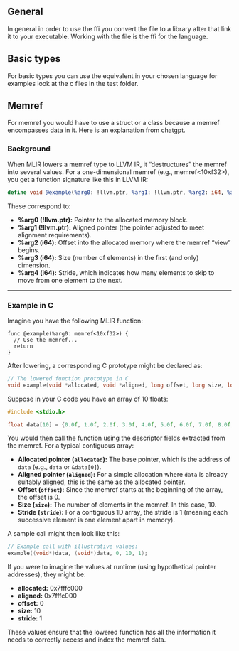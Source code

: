 ## General
In general in order to use the ffi you convert the file to a library after that link it to your executable.
Working with the file is the ffi for the language.

## Basic types
For basic types you can use the equivalent in your chosen language for examples look at the c files in the test folder.

## Memref
For memref you would have to use a struct or a class because a memref encompasses data in it.
Here is an explanation from chatgpt.
  ### Background
  
  When MLIR lowers a memref type to LLVM IR, it “destructures” the memref into several values. For a one-dimensional memref (e.g., memref<10xf32>), you get a function signature like this in LLVM IR:
  
  ```llvm
  define void @example(%arg0: !llvm.ptr, %arg1: !llvm.ptr, %arg2: i64, %arg3: i64, %arg4: i64)
  ```
  
  These correspond to:  
  - **%arg0 (!llvm.ptr):** Pointer to the allocated memory block.  
  - **%arg1 (!llvm.ptr):** Aligned pointer (the pointer adjusted to meet alignment requirements).  
  - **%arg2 (i64):** Offset into the allocated memory where the memref “view” begins.  
  - **%arg3 (i64):** Size (number of elements) in the first (and only) dimension.  
  - **%arg4 (i64):** Stride, which indicates how many elements to skip to move from one element to the next.
  
  ---
  
  ### Example in C
  
  Imagine you have the following MLIR function:
  
  ```mlir
  func @example(%arg0: memref<10xf32>) {
    // Use the memref...
    return
  }
  ```
  
  After lowering, a corresponding C prototype might be declared as:
  
  ```c
  // The lowered function prototype in C
  void example(void *allocated, void *aligned, long offset, long size, long stride);
  ```
  
  Suppose in your C code you have an array of 10 floats:
  
  ```c
  #include <stdio.h>
  
  float data[10] = {0.0f, 1.0f, 2.0f, 3.0f, 4.0f, 5.0f, 6.0f, 7.0f, 8.0f, 9.0f};
  ```
  
  You would then call the function using the descriptor fields extracted from the memref. For a typical contiguous array:
  - **Allocated pointer (`allocated`):** The base pointer, which is the address of `data` (e.g., `data` or `&data[0]`).
  - **Aligned pointer (`aligned`):** For a simple allocation where `data` is already suitably aligned, this is the same as the allocated pointer.
  - **Offset (`offset`):** Since the memref starts at the beginning of the array, the offset is 0.
  - **Size (`size`):** The number of elements in the memref. In this case, 10.
  - **Stride (`stride`):** For a contiguous 1D array, the stride is 1 (meaning each successive element is one element apart in memory).
  
  A sample call might then look like this:
  
  ```c
  // Example call with illustrative values:
  example((void*)data, (void*)data, 0, 10, 1);
  ```
  
  If you were to imagine the values at runtime (using hypothetical pointer addresses), they might be:
  
  - **allocated:** 0x7fffc000  
  - **aligned:** 0x7fffc000  
  - **offset:** 0  
  - **size:** 10  
  - **stride:** 1
  
  These values ensure that the lowered function has all the information it needs to correctly access and index the memref data.
